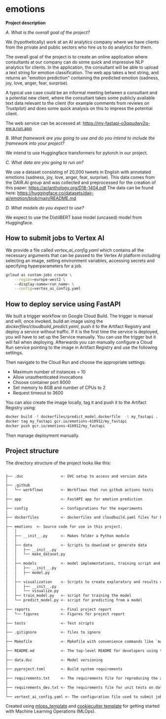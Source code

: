 # emotions

**Project description**

*A. What is the overall goal of the project?*

We (hypothetically) work at an AI analytics company where we have clients from the private and public sectors who hire us to do analytics for them.

The overall goal of the project is to create an online application where consultants at our company can do some quick and impressive NLP analytics for clients. 
In the application, the consultant will be able to upload a text string for emotion classification. The web app takes a text string, and returns an "emotion prediction" containing the predicted emotion (sadness, joy, love, anger, fear, surprise).
  

A typical use case could be an informal meeting between a consultant and a potential new client, where the consultant takes some publicly available text data relevant to the client (for example comments from reviews on Trustpilot) and does some quick analysis on this to impress the potential client.  

The web service can be accessed at: https://my-fastapi-o3qqudwy2q-ew.a.run.app

*B. What framework are you going to use and do you intend to include the framework into your project?*

We intend to use Huggingface transformers for pytorch in our project. 

*C. What data are you going to run on?*

We use a dataset consisting of 20,000 tweets in English with annotated emotions (sadness, joy, love, anger, fear, surprise). 
This data comes from the DAIR.AI group and was collected and preprocessed for the creation of this paper: https://aclanthology.org/D18-1404.pdf 
The data can be found here: 
https://huggingface.co/datasets/dair-ai/emotion/blob/main/README.md


*D. What models do you expect to use?*

We expect to use the DistilBERT base model (uncased) model from Huggingface.  

## How to submit jobs to Vertex AI
We provide a file called *vertex_ai_config.yaml* which contains all the necessary arguments that can be passed to the Vertex AI platform including selecting an image, setting environment variables, accessing secrets and specifying hyperparameters for a job.
```bash
gcloud ai custom-jobs create \
    --region=europe-west2 \   
    --display-name=<run_name> \
    --config=vertex_ai_config.yaml
```

## How to deploy service using FastAPI

We built a trigger workflow on Google Cloud Build. The trigger is manual and will, once invoked, build an image using the *dockerfiles/cloudbuild_predict.yaml*, push it to the Artifact Registry and deploy a service without traffic. If it is the first time the service is deployed, you will have to set up the Service manually.  You can use the trigger but it will fail when deploying. Afterwards you can manually configure a Cloud Run service pointing to the image in Artifact Registry and use the following settings.

Then navigate to the Cloud Run and choose the appropriate settings:
* Maximum number of instances = 10
* Allow unauthenticated invocations
* Choose container port 8000
* Set memory to 8GB and number of CPUs to 2
* Request timeout to 3600

You can also create the image locally, tag it and push it to the Artifact Registry using:
```bash
docker build -f dockerfiles/predict_model.dockerfile  -t my_fastapi .
docker tag my_fastapi gcr.io/emotions-410912/my_fastapi
docker push gcr.io/emotions-410912/my_fastapi
```
Then manage deployment manually.

## Project structure

The directory structure of the project looks like this:

```txt

├── .dvc                 <- DVC setup to access and version data
│
├── .github              
│   └── workflows        <- Workflows that run github actions tests
│
├── app                  <- FastAPI app for emotion prediction 
│
├── config               <- Configurations for the experiments 
│
├── dockerfiles          <- dockerfiles and cloudbuild.yaml files for building images locally and in cloud   
│
├── emotions  <- Source code for use in this project.
│   │
│   ├── __init__.py      <- Makes folder a Python module
│   │
│   ├── data             <- Scripts to download or generate data
│   │   ├── __init__.py
│   │   └── make_dataset.py
│   │
│   ├── models           <- model implementations, training script and prediction script
│   │   ├── __init__.py
│   │   ├── model.py
│   │
│   ├── visualization    <- Scripts to create exploratory and results oriented visualizations
│   │   ├── __init__.py
│   │   └── visualize.py
│   ├── train_model.py   <- script for training the model
│   └── predict_model.py <- script for predicting from a model
│
├── reports              <- Final project report
│   └── figures          <- Figures for project report
│
├── tests                <- Test scripts
│
├── .gitignore           <- files to ignore 
│
├── Makefile             <- Makefile with convenience commands like `make data` or `make train`
│  
├── README.md            <- The top-level README for developers using this project.   
│  
├── data.dvc             <- Model versioning
│  
├── pyproject.toml       <- Build system requirements 
│
├── requirements.txt     <- The requirements file for reproducing the analysis environment
│
├── requirements_dev.txt <- The requirements file for unit tests on data and model coverage
│
└── vertext_ai_config.yaml <- The configuration file used to submit jobs to Vertex AI 
```

Created using [mlops_template](https://github.com/SkafteNicki/mlops_template) and [cookiecutter template](https://github.com/cookiecutter/cookiecutter) for getting
started with Machine Learning Operations (MLOps).
